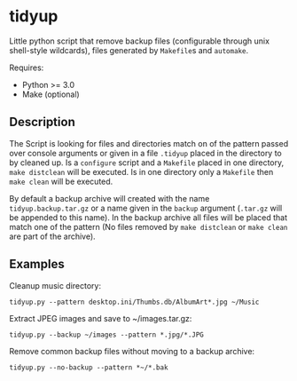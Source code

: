 tidyup
======

Little python script that remove backup files (configurable through unix shell-style wildcards),
files generated by `Makefile`s and `automake`.

Requires:
 * Python >= 3.0
 * Make (optional)

Description
-----------

The Script is looking for files and directories match on of the pattern passed over
console arguments or given in a file `.tidyup` placed in the directory to by
cleaned up. Is a `configure` script and a `Makefile` placed in one directory,
`make distclean` will be executed. Is in one directory only a `Makefile` then
`make clean` will be executed.

By default a backup archive will created with the name `tidyup.backup.tar.gz` or a name
given in the `backup` argument (`.tar.gz` will be appended to this name).
In the backup archive all files will be placed that match one of the pattern
(No files removed by `make distclean` or `make clean` are part of the archive).

Examples
--------

Cleanup music directory:

    tidyup.py --pattern desktop.ini/Thumbs.db/AlbumArt*.jpg ~/Music
  
Extract JPEG images and save to ~/images.tar.gz:

    tidyup.py --backup ~/images --pattern *.jpg/*.JPG
  
Remove common backup files without moving to a backup archive:

    tidyup.py --no-backup --pattern *~/*.bak
  
